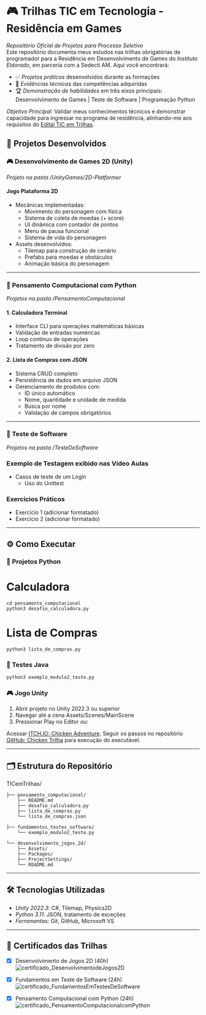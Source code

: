 # 🎮 Trilhas TIC em Tecnologia - Residência em Games

*Repositório Oficial de Projetos para Processo Seletivo*  
Este repositório documenta meus estudos nas trilhas obrigatórias de programador para a Residência em Desenvolvimento de Games do *Instituto Eldorado*, em parceria com a Sedecti AM. Aqui você encontrará:

- ✅ *Projetos práticos* desenvolvidos durante as formações  
- 🧪 *Evidências técnicas* das competências adquiridas  
- 🏆 *Demonstração de habilidades* em três eixos principais:  
  Desenvolvimento de Games | Teste de Software | Programação Python

*Objetivo Principal:* Validar meus conhecimentos técnicos e demonstrar capacidade para ingressar no programa de residência, alinhando-me aos requisitos do [Edital TIC em Trilhas](https://ticemtrilhas.org.br).

## 🚀 Projetos Desenvolvidos

### 🎮 Desenvolvimento de Games 2D (Unity)
*Projeto na pasta /UnityGames/2D-Platformer*

#### Jogo Plataforma 2D
- Mecânicas implementadas:
  - Movimento do personagem com física
  - Sistema de coleta de moedas (+ score)
  - UI dinâmica com contador de pontos
  - Menu de pausa funcional
  - Sistema de vida do personagem
- Assets desenvolvidos:
  - Tilemap para construção de cenário
  - Prefabs para moedas e obstáculos
  - Animação básica do personagem

---

### 🐍 Pensamento Computacional com Python
*Projetos na pasta /PensamentoComputacional*

#### 1. Calculadora Terminal
- Interface CLI para operações matemáticas básicas
- Validação de entradas numéricas
- Loop contínuo de operações
- Tratamento de divisão por zero

#### 2. Lista de Compras com JSON
- Sistema CRUD completo
- Persistência de dados em arquivo JSON
- Gerenciamento de produtos com:
  - ID único automático
  - Nome, quantidade e unidade de medida
  - Busca por nome
  - Validação de campos obrigatórios

---

### 🧪 Teste de Software
*Projetos na pasta /TesteDeSoftware*

### Exemplo de Testagem exibido nas Vídeo Aulas
- Casos de teste de um Login
  - Uso do Unittest

### Exercícios Práticos
- Exercício 1 (adicionar formatado)
- Exercício 2 (adicionar formatado)

---

## ⚙️ Como Executar

### 🐍 Projetos Python

# Calculadora
```
cd pensamento_computacional
python3 desafio_calculadora.py
```

# Lista de Compras
```
python3 lista_de_compras.py
```

### 🧪 Testes Java
```
python3 exemplo_modulo2_teste.py
```

### 🎮 Jogo Unity
1. Abrir projeto no Unity 2022.3 ou superior
2. Navegar até a cena Assets/Scenes/MainScene
3. Pressionar Play no Editor ou:

Acessar [ITCH.IO: Chicken Adventure](https://cliah.itch.io/chickenadventure).
Seguir os passos no repositório [GitHub: Chicken Trilha](https://github.com/AgataCli/ChickenTrilha) para execução do executável.

---

## 🗂️ Estrutura do Repositório

TICemTrilhas/

    ├── pensamento_computacional/
        ├── README.md 
        ├── desafio_calculadora.py        
        ├── lista_de_compras.py    
        └── lista_de_compras.json  

    ├── fundamentos_testes_software/
        └── exemplo_modulo2_teste.py              

    └── desenvolvimento_jogos_2d/
        ├── Assets/
        ├── Packages/
        ├── ProjectSettings/
        └── README.md


---

## 🛠️ Tecnologias Utilizadas
- *Unity 2022.3*: C#, Tilemap, Physics2D
- *Python 3.11*: JSON, tratamento de exceções
- *Ferramentas*: Git, GitHub, Microsoft VS

---

## 📜 Certificados das Trilhas
- [x] Desenvolvimento de Jogos 2D (40h)
      ![certificado_DesenvolvimentodeJogos2D](https://github.com/user-attachments/assets/bfa7e07b-9cad-4b0a-a5ff-52bfd83496d9)

- [x] Fundamentos em Teste de Software (24h)
      ![certificado_FundamentosEmTestesDeSoftware](https://github.com/user-attachments/assets/bd33b1fb-aaaf-45ae-83d3-77803176b401)

- [x] Pensamento Computacional com Python (24h)
      ![certificado_PensamentoComputacionalcomPython](https://github.com/user-attachments/assets/651ce147-0209-4b7c-8a77-0f71dd71c58d)
